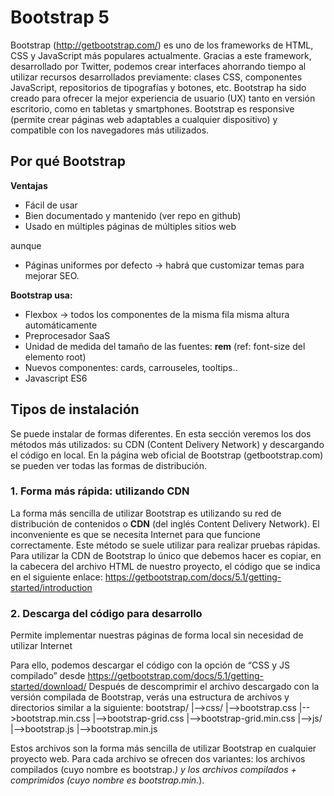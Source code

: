 ﻿# Bootstrap 5
Bootstrap (http://getbootstrap.com/) es uno de los frameworks de HTML, CSS y JavaScript más populares actualmente. Gracias a este framework, desarrollado por
Twitter, podemos crear interfaces ahorrando tiempo al utilizar recursos desarrollados previamente: clases CSS, componentes JavaScript, repositorios de
tipografías y botones, etc. Bootstrap ha sido creado para ofrecer la mejor experiencia de usuario (UX) tanto en versión escritorio, como en tabletas y smartphones.
Bootstrap es responsive (permite crear páginas web adaptables a cualquier dispositivo) y compatible con los navegadores más utilizados.

## Por qué Bootstrap
**Ventajas**

-   Fácil de usar
-   Bien documentado y mantenido (ver repo en github)
-   Usado en múltiples páginas de múltiples sitios web

aunque

-   Páginas uniformes por defecto -> habrá que customizar temas para mejorar SEO.

**Bootstrap usa:**

-   Flexbox -> todos los componentes de la misma fila misma altura automáticamente
-   Preprocesador SaaS
-   Unidad de medida del tamaño de las fuentes: **rem** (ref: font-size del elemento root)
-   Nuevos componentes: cards, carrouseles,  tooltips..
-   Javascript ES6

## Tipos de instalación
Se puede instalar de formas diferentes. En esta sección veremos los dos métodos más utilizados: su CDN (Content Delivery Network) y descargando el código en local. En la página web oficial de Bootstrap (getbootstrap.com) se pueden ver todas las formas de
distribución.
### 1. Forma más rápida: utilizando CDN
La forma más sencilla de utilizar Bootstrap es utilizando su red de distribución de contenidos o **CDN** (del inglés Content Delivery Network). El inconveniente es que se necesita Internet para que funcione correctamente. Este método se suele utilizar para realizar pruebas rápidas.
Para utilizar la CDN de Bootstrap lo único que debemos hacer es copiar, en la cabecera del archivo HTML de nuestro proyecto, el código que se indica en el siguiente enlace:
https://getbootstrap.com/docs/5.1/getting-started/introduction

### 2. Descarga del código para desarrollo
Permite implementar nuestras páginas de forma local sin
necesidad de utilizar Internet

Para ello, podemos descargar el código con la opción de “CSS y JS compilado” desde https://getbootstrap.com/docs/5.1/getting-started/download/
Después de descomprimir el archivo descargado con la versión compilada de Bootstrap, verás una estructura de archivos y directorios similar a la siguiente:
bootstrap/
	|-->css/
		|-->bootstrap.css
		|-->bootstrap.min.css
		|-->bootstrap-grid.css
		|-->bootstrap-grid.min.css
    |-->js/
		|-->bootstrap.js
		|-->bootstrap.min.js

Estos archivos son la forma más sencilla de utilizar Bootstrap en cualquier proyecto web. Para cada archivo se ofrecen dos variantes: los archivos compilados (cuyo
nombre es bootstrap.*) y los archivos compilados + comprimidos (cuyo nombre es
bootstrap.min.*).
